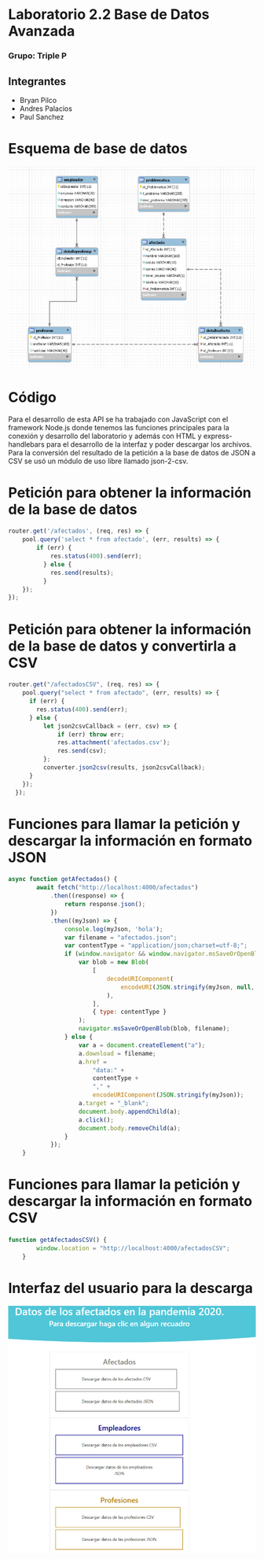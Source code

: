 # Laboratorio 2.2 Base de Datos Avanzada
### Grupo: Triple P
## Integrantes
* Bryan Pilco
* Andres Palacios
* Paul Sanchez
# Esquema de base de datos
![esquema base de datos](https://github.com/PalaHz/LaboratorioBD2/blob/master/esquema.PNG)
# Código
Para el desarrollo de esta API se ha trabajado con JavaScript con el framework Node.js donde tenemos las funciones principales para la conexión y desarrollo del laboratorio y además con HTML y express-handlebars para el desarrollo de la interfaz y poder descargar los archivos.
Para la conversión del resultado de la petición a la base de datos de JSON a CSV se usó un módulo de uso libre llamado json-2-csv.
# Petición para obtener la información de la base de datos
``` javascript
router.get('/afectados', (req, res) => {
    pool.query('select * from afectado', (err, results) => {
        if (err) {
            res.status(400).send(err);
          } else {
            res.send(results);
          }
    });
});
```
# Petición para obtener la información de la base de datos y convertirla a CSV
``` javascript
router.get("/afectadosCSV", (req, res) => {
    pool.query("select * from afectado", (err, results) => {
      if (err) {
        res.status(400).send(err);
      } else {
          let json2csvCallback = (err, csv) => {
              if (err) throw err;
              res.attachment('afectados.csv');
              res.send(csv);
          };
          converter.json2csv(results, json2csvCallback);
      }
    });
  });
```
# Funciones para llamar la petición y descargar la información en formato JSON
``` javascript
async function getAfectados() {
        await fetch("http://localhost:4000/afectados")
            .then((response) => {
                return response.json();
            })
            .then((myJson) => {
                console.log(myJson, 'hola');
                var filename = "afectados.json";
                var contentType = "application/json;charset=utf-8;";
                if (window.navigator && window.navigator.msSaveOrOpenBlob) {
                    var blob = new Blob(
                        [
                            decodeURIComponent(
                                encodeURI(JSON.stringify(myJson, null, "\t"))
                            ),
                        ],
                        { type: contentType }
                    );
                    navigator.msSaveOrOpenBlob(blob, filename);
                } else {
                    var a = document.createElement("a");
                    a.download = filename;
                    a.href =
                        "data:" +
                        contentType +
                        "," +
                        encodeURIComponent(JSON.stringify(myJson));
                    a.target = "_blank";
                    document.body.appendChild(a);
                    a.click();
                    document.body.removeChild(a);
                }
            });
    }
```
# Funciones para llamar la petición y descargar la información en formato CSV
``` javascript
function getAfectadosCSV() {
        window.location = "http://localhost:4000/afectadosCSV";
    }
```
# Interfaz del usuario para la descarga
![interfaz para la descarga](https://github.com/PalaHz/LaboratorioBD2/blob/master/GUI.PNG)
